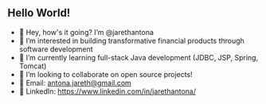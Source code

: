 ## Hello World!

- 👋 Hey, how's it going? I’m @jarethantona
- 👀 I’m interested in building transformative financial products through software development
- 🌱 I’m currently learning full-stack Java development (JDBC, JSP, Spring, Tomcat)
- 💞️ I’m looking to collaborate on open source projects!
- 📧 Email: antona.jareth@gmail.com 
- 🔵 LinkedIn: https://www.linkedin.com/in/jarethantona/ 

<!---
jarethantona/jarethantona is a ✨ special ✨ repository because its `README.md` (this file) appears on your GitHub profile.
You can click the Preview link to take a look at your changes.
--->
